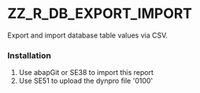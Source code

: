 # ZZ_R_DB_EXPORT_IMPORT
Export and import database table values via CSV.

### Installation
1. Use abapGit or SE38 to import this report
2. Use SE51 to upload the dynpro file '0100'
